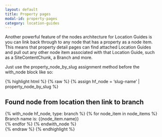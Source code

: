 ```yaml
---
layout: default
title: Property pages
modal-id: property-pages
category: location-guides
---
```

Another powerful feature of the nodes architecture for Location Guides is you can link back through to any node that has a property as a node item. This means that property detail pages can find attached Location Guides and pull out any other node item associated with that Location Guide, such as a SiteContentChunk, a Branch and more. 

Just use the property_node_by_slug assignment method before the with_node block like so:

{% highlight html %}
{% raw %}
{% assign hf_node = ‘slug-name’ | property_node_by_slug %}
<h2>Found node from location then link to branch</h2>
<div class="node">
 {% with_node hf_node,  type: branch  %}
  {% for node_item in node_items %}
   Branch name is: {{node_item.name}}</br>
  {% endfor %}
 {% endwith_node %}
</div>
{% endraw %}
{% endhighlight %}